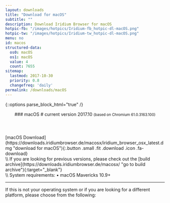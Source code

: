 ```yaml
---
layout: downloads
title: "Download for macOS"
subtitle: ""
description: Download Iridium Browser for macOS
hotpic-fb: "/images/hotpics/Iridium-fb_hotpic-dl-macOS.png"
hotpic-tw: "/images/hotpics/Iridium-tw_hotpic-dl-macOS.png"
menu: no
id: macos
structured-data: 
  os0: macOS
  os1: macOS
  value: 4
  count: 7655
sitemap:
  lastmod: 2017-10-30
  priority: 0.8
  changefreq: 'daily'
permalink: /downloads/macOS
---
```


{::options parse_block_html="true" /}
<div class="icon dl fa-apple"></div>
<header>
### macOS #
current version 2017.10      
<small>(based on Chromium 61.0.3163.100)</small>
</header>

<div class="container 25%">
<div class="row">
<div class="12u$ align-center">
[macOS  Download](https://downloads.iridiumbrowser.de/macosx/iridium_browser_osx_latest.dmg "download for macOS"){:.button .small .fit .download .icon .fa-download}
</div>
</div></div>
\\
If you are looking for previous versions, please check out the [build archive](https://downloads.iridiumbrowser.de/macosx/ "go to build archive"){:target="_blank"}<br/>
\\
System requirements:  
&#8226;  macOS Mavericks 10.9+
	 
---

If this is not your operating system or if you are looking for a different platform, please choose from the following:

